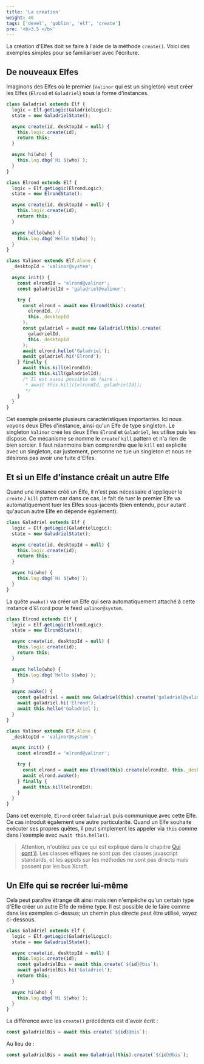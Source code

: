 ```yaml
---
title: 'La création'
weight: 40
tags: ['devel', 'goblin', 'elf', 'create']
pre: '<b>3.5 </b>'
---
```


La création d'Elfes doit se faire à l'aide de la méthode `create()`. Voici des
exemples simples pour se familiariser avec l'écriture.

## De nouveaux Elfes

Imaginons des Elfes où le premier (`Valinor` qui est un singleton) veut créer
les Elfes (`Elrond` et `Galadriel`) sous la forme d'instances.

```js
class Galadriel extends Elf {
  logic = Elf.getLogic(GaladrielLogic);
  state = new GaladrielState();

  async create(id, desktopId = null) {
    this.logic.create(id);
    return this;
  }

  async hi(who) {
    this.log.dbg(`Hi ${who}`);
  }
}
```

```js
class Elrond extends Elf {
  logic = Elf.getLogic(ElrondLogic);
  state = new ElrondState();

  async create(id, desktopId = null) {
    this.logic.create(id);
    return this;
  }

  async hello(who) {
    this.log.dbg(`Hello ${who}`);
  }
}
```

```js
class Valinor extends Elf.Alone {
  _desktopId = 'valinor@system';

  async init() {
    const elrondId = 'elrond@valinor';
    const galadrielId = 'galadriel@valinor';

    try {
      const elrond = await new Elrond(this).create(
        elrondId, //
        this._desktopId
      );
      const galadriel = await new Galadriel(this).create(
        galadrielId,
        this._desktopId
      );
      await elrond.hello('Galadriel');
      await galadriel.hi('Elrond');
    } finally {
      await this.kill(elrondId);
      await this.kill(galadrielId);
      /* Il est aussi possible de faire :
       * await this.kill([elrondId, galadrielId]);
       */
    }
  }
}
```

Cet exemple présente plusieurs caractéristiques importantes. Ici nous voyons
deux Elfes d'instance, ainsi qu'un Elfe de type singleton. Le singleton
`Valinor` créé les deux Elfes `Elrond` et `Galadriel`, les utilise puis les
dispose. Ce mécanisme se nomme le `create`/ `kill` pattern et n'a rien de bien
sorcier. Il faut néanmoins bien comprendre que le `kill` est explicite avec un
singleton, car justement, personne ne tue un singleton et nous ne désirons pas
avoir une fuite d'Elfes.

## Et si un Elfe d'instance créait un autre Elfe

Quand une instance créé un Elfe, il n'est pas nécessaire d'appliquer le `create`
/ `kill` pattern car dans ce cas, le fait de tuer le premier Elfe va
automatiquement tuer les Elfes sous-jacents (bien entendu, pour autant qu'aucun
autre Elfe en dépende également).

```js
class Galadriel extends Elf {
  logic = Elf.getLogic(GaladrielLogic);
  state = new GaladrielState();

  async create(id, desktopId = null) {
    this.logic.create(id);
    return this;
  }

  async hi(who) {
    this.log.dbg(`Hi ${who}`);
  }
}
```

La quête `awake()` va créer un Elfe qui sera automatiquement attaché à cette
instance d'`Elrond` pour le feed `valinor@system`.

```js
class Elrond extends Elf {
  logic = Elf.getLogic(ElrondLogic);
  state = new ElrondState();

  async create(id, desktopId = null) {
    this.logic.create(id);
    return this;
  }

  async hello(who) {
    this.log.dbg(`Hello ${who}`);
  }

  async awake() {
    const galadriel = await new Galadriel(this).create('galadriel@valinor');
    await galadriel.hi('Elrond');
    await this.hello('Galadriel');
  }
}
```

```js
class Valinor extends Elf.Alone {
  _desktopId = 'valinor@system';

  async init() {
    const elrondId = 'elrond@valinor';

    try {
      const elrond = await new Elrond(this).create(elrondId, this._desktopId);
      await elrond.awake();
    } finally {
      await this.kill(elrondId);
    }
  }
}
```

Dans cet exemple, `Elrond` créer `Galadriel` puis communique avec cette Elfe. Ce
cas introduit également une autre particularité. Quand un Elfe souhaite exécuter
ses propres quêtes, il peut simplement les appeler via `this` comme dans
l'exemple avec `await this.hello()`.

> Attention, n'oubliez pas ce qui est expliqué dans le chapitre [Qui
> sont'il][1]. Les classes elfiques ne sont pas des classes javascript
> standards, et les appels sur les méthodes ne sont pas directs mais passent par
> les bus Xcraft.

## Un Elfe qui se recréer lui-même

Cela peut paraître étrange dit ainsi mais rien n'empêche qu'un certain type
d'Efle créer un autre Elfe de même type. Il est possible de le faire comme dans
les exemples ci-dessus; un chemin plus directe peut être utilisé, voyez
ci-dessous.

```js
class Galadriel extends Elf {
  logic = Elf.getLogic(GaladrielLogic);
  state = new GaladrielState();

  async create(id, desktopId = null) {
    this.logic.create(id);
    const galadrielBis = await this.create(`${id}@bis`);
    await galadrielBis.hi('Galadriel');
    return this;
  }

  async hi(who) {
    this.log.dbg(`Hi ${who}`);
  }
}
```

La différence avec les `create()` précédents est d'avoir écrit :

```js
const galadrielBis = await this.create(`${id}@bis`);
```

Au lieu de :

```js
const galadrielBis = await new Galadriel(this).create(`${id}@bis`);
```

[1]: /elves/01.overview
